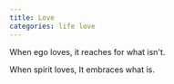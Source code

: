 ```yaml
---
title: Love
categories: life love
---
```

When ego loves,
it reaches for what isn't.

When spirit loves,
It embraces what is.
